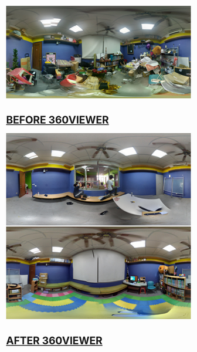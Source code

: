 ![BEFORE](BEFORE_360.jpg)
# [BEFORE  360VIEWER](https://kuula.co/post/7PJqz) #
![ING](ING_360.jpg)
![AFTER](AFTER_360.jpg)
# [AFTER  360VIEWER](https://kuula.co/post/7PJqy) #
